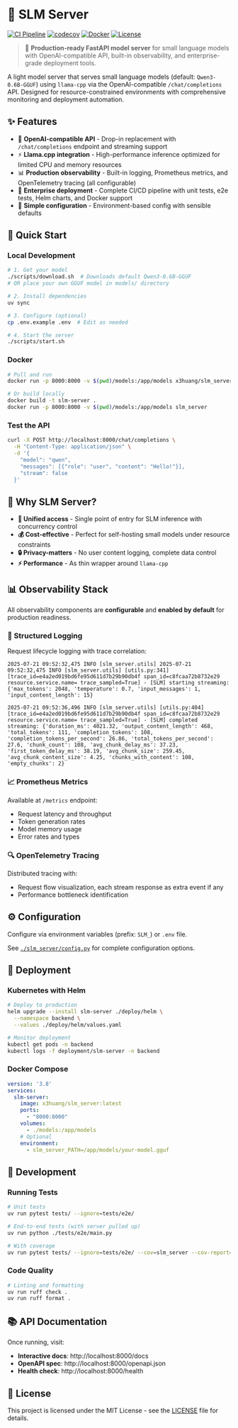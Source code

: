 # 🤖 SLM Server

[![CI Pipeline](https://github.com/XyLearningProgramming/slm_server/actions/workflows/ci.yml/badge.svg)](https://github.com/XyLearningProgramming/slm_server/actions/workflows/ci.yml)
[![codecov](https://codecov.io/gh/XyLearningProgramming/slm_server/branch/main/graph/badge.svg)](https://codecov.io/gh/XyLearningProgramming/slm_server)
[![Docker](https://img.shields.io/badge/docker-ready-blue.svg)](https://hub.docker.com/r/x3huang/slm_server)
[![License](https://img.shields.io/badge/license-MIT-green.svg)](LICENSE)

> 🚀 **Production-ready FastAPI model server** for small language models with OpenAI-compatible API, built-in observability, and enterprise-grade deployment tools.

A light model server that serves small language models (default: `Qwen3-0.6B-GGUF`) using `llama-cpp` via the OpenAI-compatible `/chat/completions` API. Designed for resource-constrained environments with comprehensive monitoring and deployment automation.

## ✨ Features

- 🔌 **OpenAI-compatible API** - Drop-in replacement with `/chat/completions` endpoint and streaming support
- ⚡ **Llama.cpp integration** - High-performance inference optimized for limited CPU and memory resources
- 📊 **Production observability** - Built-in logging, Prometheus metrics, and OpenTelemetry tracing (all configurable)
- 🚀 **Enterprise deployment** - Complete CI/CD pipeline with unit tests, e2e tests, Helm charts, and Docker support
- 🔧 **Simple configuration** - Environment-based config with sensible defaults

## 🚀 Quick Start

### Local Development

```bash
# 1. Get your model
./scripts/download.sh  # Downloads default Qwen3-0.6B-GGUF
# OR place your own GGUF model in models/ directory

# 2. Install dependencies
uv sync

# 3. Configure (optional)
cp .env.example .env  # Edit as needed

# 4. Start the server
./scripts/start.sh
```

### Docker

```bash
# Pull and run
docker run -p 8000:8000 -v $(pwd)/models:/app/models x3huang/slm_server/general

# Or build locally
docker build -t slm-server .
docker run -p 8000:8000 -v $(pwd)/models:/app/models slm_server
```

### Test the API

```bash
curl -X POST http://localhost:8000/chat/completions \
  -H "Content-Type: application/json" \
  -d '{
    "model": "qwen",
    "messages": [{"role": "user", "content": "Hello!"}],
    "stream": false
  }'
```

## 🎯 Why SLM Server?

- **🎯 Unified access** - Single point of entry for SLM inference with concurrency control
- **💰 Cost-effective** - Perfect for self-hosting small models under resource constraints
- **🔒 Privacy-matters** - No user content logging, complete data control
- **⚡ Performance** - As thin wrapper around `llama-cpp`

## 📊 Observability Stack

All observability components are **configurable** and **enabled by default** for production readiness.

### 📝 Structured Logging
Request lifecycle logging with trace correlation:

```log
2025-07-21 09:52:32,475 INFO [slm_server.utils] 2025-07-21 09:52:32,475 INFO [slm_server.utils] [utils.py:341] [trace_id=e4a2ed019bd6fe95d611d7b29b90db4f span_id=c8fcaa72b8732e29 resource.service.name= trace_sampled=True] - [SLM] starting streaming: {'max_tokens': 2048, 'temperature': 0.7, 'input_messages': 1, 'input_content_length': 15}

2025-07-21 09:52:36,496 INFO [slm_server.utils] [utils.py:404] [trace_id=e4a2ed019bd6fe95d611d7b29b90db4f span_id=c8fcaa72b8732e29 resource.service.name= trace_sampled=True] - [SLM] completed streaming: {'duration_ms': 4021.32, 'output_content_length': 468, 'total_tokens': 111, 'completion_tokens': 108, 'completion_tokens_per_second': 26.86, 'total_tokens_per_second': 27.6, 'chunk_count': 108, 'avg_chunk_delay_ms': 37.23, 'first_token_delay_ms': 38.19, 'avg_chunk_size': 259.45, 'avg_chunk_content_size': 4.25, 'chunks_with_content': 108, 'empty_chunks': 2}
```

### 📈 Prometheus Metrics
Available at `/metrics` endpoint:
- Request latency and throughput
- Token generation rates
- Model memory usage
- Error rates and types

### 🔍 OpenTelemetry Tracing
Distributed tracing with:
- Request flow visualization, each stream response as extra event if any
- Performance bottleneck identification

## ⚙️ Configuration

Configure via environment variables (prefix: `SLM_`) or `.env` file.

See [`./slm_server/config.py`](./slm_server/config.py) for complete configuration options.

## 🚢 Deployment

### Kubernetes with Helm

```bash
# Deploy to production
helm upgrade --install slm-server ./deploy/helm \
  --namespace backend \
  --values ./deploy/helm/values.yaml

# Monitor deployment
kubectl get pods -n backend
kubectl logs -f deployment/slm-server -n backend
```

### Docker Compose

```yaml
version: '3.8'
services:
  slm-server:
    image: x3huang/slm_server:latest
    ports:
      - "8000:8000"
    volumes:
      - ./models:/app/models
    # Optional
    environment:
      - slm_server_PATH=/app/models/your-model.gguf
```

## 🧪 Development

### Running Tests

```bash
# Unit tests
uv run pytest tests/ --ignore=tests/e2e/

# End-to-end tests (with server pulled up)
uv run python ./tests/e2e/main.py

# With coverage
uv run pytest tests/ --ignore=tests/e2e/ --cov=slm_server --cov-report=html --cov-report=term-missing
```

### Code Quality

```bash
# Linting and formatting
uv run ruff check .
uv run ruff format .
```

## 📚 API Documentation

Once running, visit:
- **Interactive docs**: http://localhost:8000/docs
- **OpenAPI spec**: http://localhost:8000/openapi.json
- **Health check**: http://localhost:8000/health

## 📄 License

This project is licensed under the MIT License - see the [LICENSE](LICENSE) file for details.


